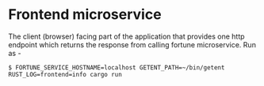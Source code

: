 # Frontend microservice

The client (browser) facing part of the application that provides
one http endpoint which returns the response from calling fortune microservice.
Run as - 

```shell
$ FORTUNE_SERVICE_HOSTNAME=localhost GETENT_PATH=~/bin/getent RUST_LOG=frontend=info cargo run
```
